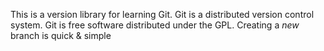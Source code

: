 This is a version library for learning Git.
Git is a distributed version control system.
Git is free software distributed under the GPL.
Creating a *new* branch is quick & simple
